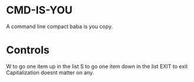 # CMD-IS-YOU
A command line compact baba is you copy.
# Controls
W to go one item up in the list
S to go one item down in the list
EXIT to exit
Capitalization doesnt matter on any.
